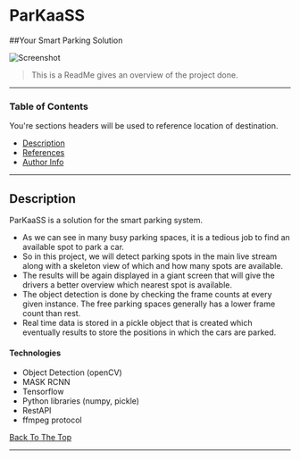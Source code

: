 # ParKaaSS 

##Your Smart Parking Solution


![Screenshot](https://user-images.githubusercontent.com/75924783/205169564-847a6ac4-1cf0-4441-8e0c-83da95004e15.jpg)

> This is a ReadMe gives an overview of the project done.

---

### Table of Contents
You're sections headers will be used to reference location of destination.

- [Description](#description)
- [References](#references)
- [Author Info](#author-info)

---

## Description

ParKaaSS is a solution for the smart parking system.

- As we can see in many busy parking spaces, it is a tedious job to find an available spot to park a car.
- So in this project, we will detect parking spots in the main live stream along with a skeleton view of which and how many spots are available.
- The results will be again displayed in a giant screen that will give the drivers a better overview which nearest spot is available.
- The object detection is done by checking the frame counts at every given instance. The free parking spaces generally has a lower frame count than rest.
- Real time data is stored in a pickle object that is created which eventually results to store the positions in which the cars are parked.

#### Technologies

- Object Detection (openCV)
- MASK RCNN
- Tensorflow
- Python libraries (numpy, pickle)
- RestAPI
- ffmpeg protocol

[Back To The Top](#ParkaaSS)

---

